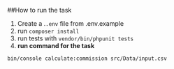 ##How to run the task
    
  1. Create a .`.env` file from .env.example
  2. run `composer install`
  3. run tests with `vendor/bin/phpunit tests`
  3. **run command for the task**
     
    bin/console calculate:commission src/Data/input.csv

    